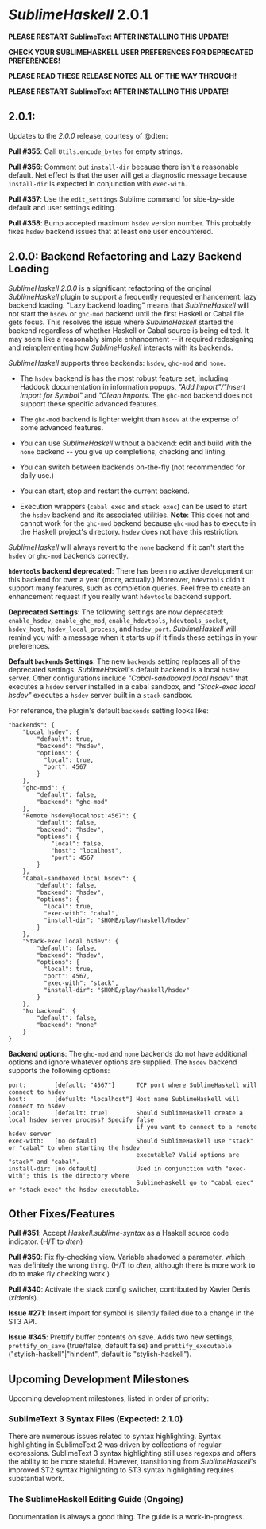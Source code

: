 *SublimeHaskell* 2.0.1
======================

__PLEASE RESTART SublimeText AFTER INSTALLING THIS UPDATE!__

__CHECK YOUR SUBLIMEHASKELL USER PREFERENCES FOR DEPRECATED PREFERENCES!__

__PLEASE READ THESE RELEASE NOTES ALL OF THE WAY THROUGH!__

__PLEASE RESTART SublimeText AFTER INSTALLING THIS UPDATE!__

## 2.0.1:

Updates to the *2.0.0* release, courtesy of @dten:

**Pull #355**: Call `Utils.encode_bytes` for empty strings. 

**Pull #356**: Comment out `install-dir` because there isn't a reasonable default. Net effect is that the user will get a diagnostic message because `install-dir` is expected in conjunction with `exec-with`.

**Pull #357**: Use the `edit_settings` Sublime command for side-by-side default and user settings editing.

**Pull #358**: Bump accepted maximum `hsdev` version number. This probably fixes `hsdev` backend issues that at least one user encountered.

## 2.0.0: Backend Refactoring and Lazy Backend Loading

*SublimeHaskell 2.0.0* is a significant refactoring of the original *SublimeHaskell* plugin to support a frequently requested enhancement: lazy backend loading. "Lazy backend loading" means that *SublimeHaskell* will not start the `hsdev` or `ghc-mod` backend until the first Haskell or Cabal file gets focus. This resolves the issue where *SublimeHaskell* started the backend regardless of whether Haskell or Cabal source is being edited. It may seem like a reasonably simple enhancement -- it required redesigning and reimplementing how *SublimeHaskell* interacts with its backends.

*SublimeHaskell* supports three backends: `hsdev`, `ghc-mod` and `none`.

  - The `hsdev` backend is has the most robust feature set, including Haddock documentation in information
    popups, *"Add Import"/"Insert Import for Symbol"* and *"Clean Imports*. The `ghc-mod` backend does not
    support these specific advanced features.

  - The `ghc-mod` backend is lighter weight than `hsdev` at the expense of some advanced features.

  - You can use *SublimeHaskell* without a backend: edit and build with the `none` backend --
    you give up completions, checking and linting.

  - You can switch between backends on-the-fly (not recommended for daily use.)

  - You can start, stop and restart the current backend.

  - Execution wrappers (`cabal exec` and `stack exec`) can be used to start the `hsdev` backend and its associated
    utilities. **Note**: This does not and cannot work for the `ghc-mod` backend because `ghc-mod` has to execute
    in the Haskell project's directory. `hsdev` does not have this restriction.

*SublimeHaskell* will always revert to the `none` backend if it can't start the `hsdev` or `ghc-mod` backends correctly.

**`hdevtools` backend deprecated**: There has been no active development on this backend for over a year (more, actually.) Moreover, `hdevtools` didn't support many features, such as completion queries. Feel free to create an enhancement request if you really want `hdevtools` backend support.

**Deprecated Settings**: The following settings are now deprecated: `enable_hsdev`, `enable_ghc_mod`, `enable_hdevtools`, `hdevtools_socket`, `hsdev_host`, `hsdev_local_process`, and `hsdev_port`. *SublimeHaskell* will remind you with a message when it starts up if it finds these settings in your preferences.

**Default `backends` Settings**: The new `backends` setting replaces all of the deprecated settings. *SublimeHaskell*'s default backend is a local `hsdev` server. Other configurations include *"Cabal-sandboxed local hsdev"* that executes a `hsdev` server installed in a cabal sandbox, and *"Stack-exec local hsdev"* executes a `hsdev` server built in a `stack` sandbox.

For reference, the plugin's default `backends` setting looks like:

    "backends": {
        "Local hsdev": {
            "default": true,
            "backend": "hsdev",
            "options": {
              "local": true,
              "port": 4567
            }
        },
        "ghc-mod": {
            "default": false,
            "backend": "ghc-mod"
        },
        "Remote hsdev@localhost:4567": {
            "default": false,
            "backend": "hsdev",
            "options": {
                "local": false,
                "host": "localhost",
                "port": 4567
            }
        },
        "Cabal-sandboxed local hsdev": {
            "default": false,
            "backend": "hsdev",
            "options": {
              "local": true,
              "exec-with": "cabal",
              "install-dir": "$HOME/play/haskell/hsdev"
            }
        },
        "Stack-exec local hsdev": {
            "default": false,
            "backend": "hsdev",
            "options": {
              "local": true,
              "port": 4567,
              "exec-with": "stack",
              "install-dir": "$HOME/play/haskell/hsdev"
            }
        },
        "No backend": {
            "default": false,
            "backend": "none"
        }
    }

**Backend options**: The `ghc-mod` and `none` backends do not have additional options and ignore whatever options are supplied. The `hsdev` backend supports the following options:

    port:        [default: "4567"]      TCP port where SublimeHaskell will connect to hsdev
    host:        [defualt: "localhost"] Host name SublimeHaskell will connect to hsdev
    local:       [default: true]        Should SublimeHaskell create a local hsdev server process? Specify false
                                        if you want to connect to a remote hsdev server
    exec-with:   [no default]           Should SublimeHaskell use "stack" or "cabal" to when starting the hsdev
                                        executable? Valid options are "stack" and "cabal".
    install-dir: [no default]           Used in conjunction with "exec-with"; this is the directory where
                                        SublimeHaskell go to "cabal exec" or "stack exec" the hsdev executable.

## Other Fixes/Features

**Pull #351**: Accept *Haskell.sublime-syntax* as a Haskell source code indicator. (H/T to *dten*)

**Pull #350**: Fix fly-checking view. Variable shadowed a parameter, which was definitely the wrong thing. (H/T to *dten*, although there is more work to do to make fly checking work.)

**Pull #340**: Activate the stack config switcher, contributed by Xavier Denis (*xldenis*).

**Issue #271**: Insert import for symbol is silently failed due to a change in the ST3 API.

**Issue #345**: Prettify buffer contents on save. Adds two new settings, `prettify_on_save` (true/false, default false) and `prettify_executable` ("stylish-haskell"|"hindent", default is "stylish-haskell").

## Upcoming Development Milestones

Upcoming development milestones, listed in order of priority:

### SublimeText 3 Syntax Files (Expected: 2.1.0)

There are numerous issues related to syntax highlighting. Syntax highlighting in SublimeText 2 was driven by collections of regular expressions. SublimeText 3 syntax highlighting still uses regexps and offers the ability to be more stateful. However, transitioning from _SublimeHaskell_'s improved ST2 syntax highlighting to ST3 syntax highlighting requires substantial work.

### The SublimeHaskell Editing Guide (Ongoing)

Documentation is always a good thing. The guide is a work-in-progress.
